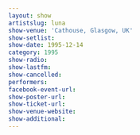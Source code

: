 ```yaml
---
layout: show
artistslug: luna
show-venue: 'Cathouse, Glasgow, UK'
show-setlist: 
show-date: 1995-12-14
category: 1995
show-radio: 
show-lastfm: 
show-cancelled: 
performers: 
facebook-event-url: 
show-poster-url: 
show-ticket-url: 
show-venue-website: 
show-additional: 
---
```


